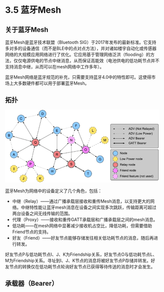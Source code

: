 # 3.5 蓝牙Mesh

## 关于蓝牙Mesh

蓝牙Mesh是蓝牙技术联盟（Bluetooth SIG）于2017年发布的最新标准。它支持多对多的设备通信（而不是BLE中的点对点方法），并对诸如楼宇自动化或传感器网络的大规模应用网络进行了优化。它应用基于管理网络泛洪（flooding）的方法，仅仅电源供电的节点中继消息，从而保证高能效（电池供电的低功耗节点并不支持消息中继，从而可以在mesh网络中工作多年）。

蓝牙Mesh网络是蓝牙规范的补充，只需要支持蓝牙4.0中的特性即可。这使得市场上大多数硬件都可以用于部署蓝牙Mesh。

## 拓扑

![mesh_topology](..\images\mesh_topology.jpg)

蓝牙Mesh为网络中的设备定义了几个角色，包括：

- 中继（Relay）——通过广播承载层接收和重传Mesh消息，以支持更大的网络。中继特性能让蓝牙mesh消息在设备之间实现多次跳跃，传输距离可超过两台设备之间无线传输的范围。
- 代理（Proxy）——接收和重传GATT承载层和广播承载层之间的mesh消息。
- 低功耗——在mesh网络中显著减少接收机占空比，降低功耗，但需要借助Friend节点的支持。
- 好友（Friend）——好友节点能够存储发往相关低功耗节点的消息，随后再进行转发。



好友节点P与低功耗节点I、J、K为Friendship关系，好友节点O与低功耗节点L、M为Friendship关系。寻址到I、J、K节点的消息将被好友节点P存储并转发。好友节点的转换仅在低功耗节点轮询好友节点已获得等待传送的消息时才会发生。



## 承载器（Bearer）

